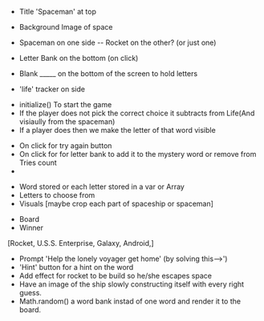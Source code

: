 <!-- Space...The Final Frontier -->

<!-- Appearance -->
- Title 'Spaceman' at top 

- Background Image of space

- Spaceman on one side -- Rocket on the other? (or just one)

- Letter Bank on the bottom (on click)

- Blank _____ on the bottom of the screen to hold letters

- 'life' tracker on side



<!-- /*----- functions -----*/ -->
- initialize() To start the game
- If the player does not pick the correct choice it subtracts from Life(And visiaully from the spaceman)
- If a player does then we make the letter of that word visible


<!-- On click  -->
- On click for try again button
- On click for for letter bank to add it to the mystery word or remove from Tries count
- 


<!-- Constants -->
- Word stored or each letter stored in a var or Array
- Letters to choose from 
- Visuals [maybe crop each part of spaceship or spaceman]


<!-- App's state (variables) -->
- Board
- Winner

<!-- Possible Word(s) -->
[Rocket, U.S.S. Enterprise, Galaxy, Android,]

<!-- ICE BOX(least to most difficult) --> 
- Prompt 'Help the lonely voyager get home' (by solving this-->')
- 'Hint' button for a hint on the word
- Add effect for rocket to be build so he/she escapes space
- Have an image of the ship slowly constructing itself with every right guess.
- Math.random() a word bank instad of one word and render it to the board.